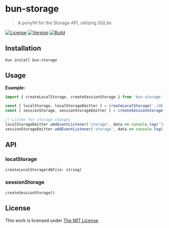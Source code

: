 # bun-storage

> A ponyfill for the Storage API, utilizing SQLite

[![License](https://img.shields.io/github/license/idleberg/bun-storage?color=blue&style=for-the-badge)](https://github.com/idleberg/bun-storage/blob/main/LICENSE)
[![Version](https://img.shields.io/npm/v/bun-storage?style=for-the-badge)](https://www.npmjs.org/package/bun-storage)
[![Build](https://img.shields.io/github/actions/workflow/status/idleberg/bun-storage/test.yml?style=for-the-badge)](https://github.com/idleberg/bun-storage/actions)

## Installation

`bun install bun-storage`

## Usage

**Example:**

```js
import { createLocalStorage, createSessionStorage } from 'bun-storage';

const [ localStorage, localStorageEmitter ] = createLocalStorage('./db.sqlite');
const [ sessionStorage, sessionStorageEmitter ] = createSessionStorage();

// Listen for storage changes
localStorageEmitter.addEventListener('storage', data => console.log('localStorage has changed', data));
sessionStorageEmitter.addEventListener('storage', data => console.log('sessionStorage has changed', data));
```

## API

### localStorage

`createLocalStorage(dbFile: string)`

### sessionStorage

`createSessionStorage()`

## License

This work is licensed under [The MIT License](https://opensource.org/licenses/MIT).
